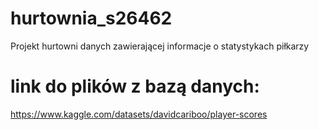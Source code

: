# hurtownia_s26462
Projekt hurtowni danych zawierającej informacje o statystykach piłkarzy

# link do plików z bazą danych:
  https://www.kaggle.com/datasets/davidcariboo/player-scores
